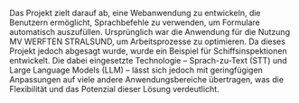 Das Projekt zielt darauf ab, eine Webanwendung zu entwickeln, die Benutzern ermöglicht, Sprachbefehle zu verwenden, um Formulare automatisch auszufüllen. Ursprünglich war die Anwendung für die Nutzung MV WERFTEN STRALSUND, um Arbeitsprozesse zu optimieren. Da dieses Projekt jedoch abgesagt wurde, wurde ein Beispiel für Schiffsinspektionen entwickelt. Die dabei eingesetzte Technologie – Sprach-zu-Text (STT) und Large Language Models (LLM) – lässt sich jedoch mit geringfügigen Anpassungen auf viele andere Anwendungsbereiche übertragen, was die Flexibilität und das Potenzial dieser Lösung verdeutlicht.
